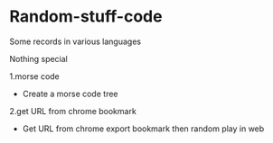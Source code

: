 # Random-stuff-code
Some records in various languages

Nothing special

1.morse code
- Create a morse code tree

2.get URL from chrome bookmark
- Get URL from chrome export bookmark then random play in web

